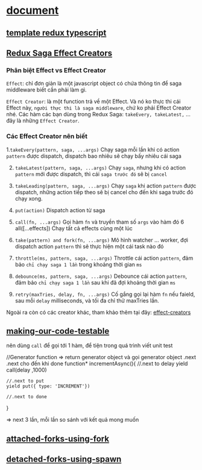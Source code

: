 # [document](https://redux.js.org/usage/usage-with-typescript)

## [template redux typescript](https://github.com/reduxjs/cra-template-redux-typescript)

## [Redux Saga Effect Creators](https://redux-saga.js.org/docs/api/#effect-creators)

### Phân biệt Effect vs Effect Creator 
`Effect`: chỉ đơn giản là một javascript object có chứa thông tin để saga middleware biết cần phải làm gì. 

`Effect Creator`: là một function trả về một Effect. Và nó ko thực thi cái Effect này, `người thực thi là saga middleware`, chứ ko phải Effect Creator nhé. 
Các hàm các bạn dùng trong Redux Saga: `takeEvery, takeLatest,` ... đây là những `Effect Creator`. 

### Các Effect Creator nên biết 
1.`takeEvery(pattern, saga, ...args)` Chạy saga mỗi lần khi có action `pattern` được dispatch, dispatch bao nhiêu sẽ chạy bấy nhiêu cái saga 

2. `takeLatest(pattern, saga, ...args)` Chạy `saga`, nhưng khi có action `pattern` mới được dispatch, thì cái `saga trước đó` sẽ bị `cancel`

3. `takeLeading(pattern, saga, ...args)` Chạy `saga` khi action `pattern` được dispatch, những action tiếp theo sẽ bị cancel cho đến khi saga trước đó chạy xong. 

4. `put(action)` Dispatch action từ saga 

5. `call(fn, ...args)` Gọi hàm `fn` và truyền tham số `args` vào hàm đó 6 all([...effects]) Chạy tất cả effects cùng một lúc 

7. `take(pattern) and fork(fn, ...args)` Mô hình watcher ... worker, đợi dispatch action `pattern` thì sẽ thực hiện một cái task nào đó 

8. `throttle(ms, pattern, saga, ...args)` Throttle cái action `pattern`, đảm bảo `chỉ chạy saga 1 lần` trong khoảng thời gian `ms` 

9. `debounce(ms, pattern, saga, ...args)` Debounce cái action `pattern`, đảm bảo `chỉ chạy saga 1 lần` sau khi đã đợi khoảng thời gian `ms` 

10. `retry(maxTries, delay, fn, ...args)` Cố gắng gọi lại hàm `fn` nếu faield, sau mỗi `delay` milliseconds, và tối đa chỉ thử maxTries lần. 


Ngoài ra còn có các creator khác, tham khảo thêm tại đây: [effect-creators](https://redux-saga.js.org/docs/api#effect-creators)

## [making-our-code-testable](https://redux-saga.js.org/docs/introduction/BeginnerTutorial/#making-our-code-testable)
nên dùng `call` để gọi tới 1 hàm, để tiện trong quá trình viết unit test

//Generator function => return generator object và gọi generator object .next .next cho đến khi done
function* incrementAsync(){
    //.next to delay
    yield call(delay ,1000)

    //.next to put
    yield put({ type: 'INCREMENT'})

    //.next to done
}

=> next 3 lần, mỗi lần so sánh với kết quả mong muốn

## [attached-forks-using-fork](https://redux-saga.js.org/docs/advanced/ForkModel#attached-forks-using-fork)

## [detached-forks-using-spawn](https://redux-saga.js.org/docs/advanced/ForkModel#detached-forks-using-spawn)